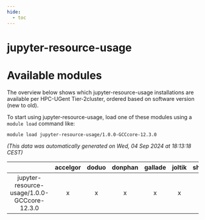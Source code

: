 ```yaml
---
hide:
  - toc
---
```


jupyter-resource-usage
======================

# Available modules


The overview below shows which jupyter-resource-usage installations are available per HPC-UGent Tier-2cluster, ordered based on software version (new to old).

To start using jupyter-resource-usage, load one of these modules using a `module load` command like:

```shell
module load jupyter-resource-usage/1.0.0-GCCcore-12.3.0
```

*(This data was automatically generated on Wed, 04 Sep 2024 at 18:13:18 CEST)*  

| |accelgor|doduo|donphan|gallade|joltik|shinx|skitty|
| :---: | :---: | :---: | :---: | :---: | :---: | :---: | :---: |
|jupyter-resource-usage/1.0.0-GCCcore-12.3.0|x|x|x|x|x|x|x|
